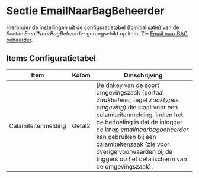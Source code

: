 # Sectie EmailNaarBagBeheerder

Hieronder de instellingen uit de configuratietabel (tbinitialisatie) van de *Sectie: EmailNaarBagBeheerder* gerangschikt op item. Zie [Email naar BAG beheerder](/docs/probleemoplossing/programmablokken/email_bag-beheerder.md).

## Items Configuratietabel

| Item | Kolom | Omschrijving |
| ---- | ----- | ------------ |
| Calamiteitenmelding | Getal2 |De dnkey van de soort omgevingszaak (portaal *Zaakbeheer*, tegel *Zaaktypes omgeving*) die staat voor een calamiteitenmelding, indien het de bedoeling is dat de inlogger de knop *emailnaarbagbeheerder* kan gebruiken bij een calamiteitenzaak (zie voor overige voorwaarden bij de triggers op het detailscherm van de omgevingszaak). |
